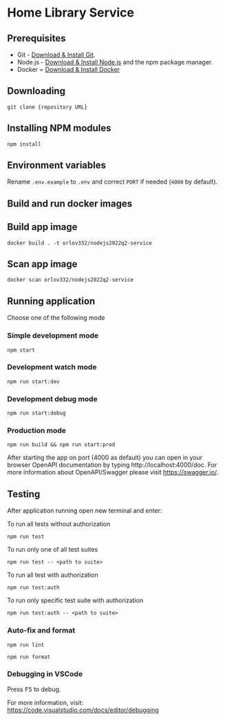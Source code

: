 # Home Library Service

## Prerequisites

- Git - [Download & Install Git](https://git-scm.com/downloads).
- Node.js - [Download & Install Node.js](https://nodejs.org/en/download/) and the npm package manager.
- Docker = [Download & Install Docker](https://www.docker.com/products/docker-desktop/)

## Downloading

```
git clone {repository URL}
```

## Installing NPM modules
```
npm install
```
## Environment variables
Rename `.env.example` to `.env` and correct `PORT` if needed (`4000` by default).

## Build and run docker images
## Build app image
`docker build . -t orlov332/nodejs2022q2-service`
## Scan app image
`docker scan orlov332/nodejs2022q2-service`

## Running application
Choose one of the following mode
### Simple development mode
`npm start`
### Development watch mode
`npm run start:dev`
### Development debug mode
`npm run start:debug`
### Production mode
`npm run build && npm run start:prod`

After starting the app on port (4000 as default) you can open
in your browser OpenAPI documentation by typing http://localhost:4000/doc.
For more information about OpenAPI/Swagger please visit https://swagger.io/.

## Testing

After application running open new terminal and enter:

To run all tests without authorization

```
npm run test
```

To run only one of all test suites

```
npm run test -- <path to suite>
```

To run all test with authorization

```
npm run test:auth
```

To run only specific test suite with authorization

```
npm run test:auth -- <path to suite>
```

### Auto-fix and format

```
npm run lint
```

```
npm run format
```

### Debugging in VSCode

Press <kbd>F5</kbd> to debug.

For more information, visit: https://code.visualstudio.com/docs/editor/debugging
